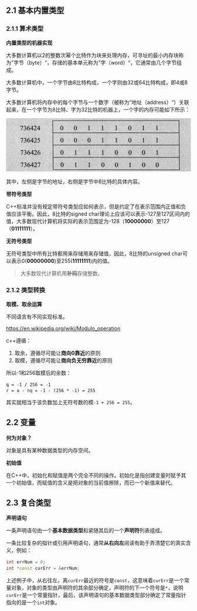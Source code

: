 ## 2.1 基本内置类型

### 2.1.1 算术类型

**内置类型的机器实现**

大多数计算机以2的整数次幂个比特作为块来处理内存，可寻址的最小内存块称为”字节（byte）“，存储的基本单元称为”字（word）“，它通常由几个字节组成。

大多数计算机中，一个字节由8比特构成，一个字则由32或64比特构成，即4或8字节。

大多数计算机将内存中的每个字节与一个数字（被称为”地址（address）“）关联起来，在一个字节为8比特、字为32比特的机器上，一个字的内存可能如下所示：

![memory address](../../images/2.1_memory_address.png)

其中，左侧是字节的地址，右侧是字节中8比特的具体内容。

**带符号类型**

C++标准并没有规定带符号类型应如何表示，但是约定了在表示范围内正值和负值应该平衡。因此，8比特的signed char理论上应该可以表示-127至127区间内的值，大多数现代计算机将实际的表示范围定为-128（**10000000**）至127（**01111111**）。

**无符号类型**

无符号类型中所有比特都用来存储用来存储值，因此，8比特的unsigned char可以表示0(**00000000**)至255(**11111111**)内的值。

> 大多数现代计算机用**补码**存储整数。

### 2.1.2 类型转换

**取模、取余运算**

不同语言有不同实现标准。

https://en.wikipedia.org/wiki/Modulo_operation

c++遵循：

1. 取余，遵循尽可能让**商向0靠近**的原则
2. 取模，遵循尽可能让**商向负无穷靠近**的原则

所以-1和256取模后的余数：

```
q = -1 / 256 = -1
r = a - nq = -1 - (256 * -1) = 255 
```

其实就相当于该负数加上无符号数的模`-1 + 256 = 255`。

## 2.2 变量

**何为对象？**

对象是具有某种数据类型的内存空间。

**初始值**

在C++中，初始化和赋值是两个完全不同的操作。初始化是指创建变量时赋予其一个初始值，而赋值的含义是把对象的当前值擦除，而已一个新值来替代。

## 2.3 复合类型

**声明语句**

一条声明语句由一个**基本数据类型**和紧随其后的一个**声明符**列表组成。

一条比较复杂的指针或引用声明语句，通常**从右向左**阅读有助于弄清楚它的真实含义，例如：

```cpp
int errNum = 0;
int *const curErr = &errNum;
```

上述例子中，从右往左，离`curErr`最近的符号是`const`，这意味着`curErr`是一个常量对象，对象的类型由声明符的其余部分确定，声明符的下一个符号是`*`，说明`curErr`是一个常量指针，最后，该声明语句的基本数据类型部分确定了常量指针指向的是一个`int`对象。

